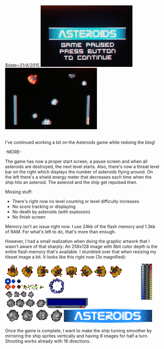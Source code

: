 $date=21/4/2015
<img class="floatleft" src="/inc/posts/asteroids-002.png" />
<img class="floatleft" src="/inc/posts/asteroids-001.png" />

<br clear="both" />
I've continued working a bit on the Asteroids game while redoing the blog!

-MORE-

The game has now a proper start screen, a pause screen and when all asteroids
are destroyed, the next level starts. Also, there's now a threat level bar on the 
right which displays the number of asteroids flying around. On the left there's
a shield energy meter that decreases each time when the ship hits an asteroid. 
The asteroid and the ship get repulsed then.

Missing stuff:

* There's right now no level counting or
level difficulty increases
* No score tracking or displaying
* No death by asteroids (with explosion)
* No finish screen

Memory isn't an issue right now. I use 24kb of the flash memory and 1.3kb of RAM. 
For what's left to do, that's more than enough. 

However, I had a small realization when doing the graphic artwork that I wasn't aware
of that sharply: An 256x128 image with 8bit color depth is the entire flash memory that's available. 
I stumbled over that when resizing my tileset image a bit. It looks like this right now (3x magnified):

<img src="/inc/posts/asteroids-003.png" width="480" height="192" class='center' />

Once the game is complete, I want to make the ship turning smoother by mirroring the ship sprites 
vertically and having 8 images for half a turn. Shooting works already with 16 directions.